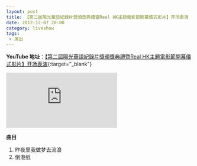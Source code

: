 ```yaml
---
layout: post
title: 【第二屆陽光華語紀錄片獎頒獎典禮暨Real HK主題電影節開幕儀式影片】开场表演
date: 2012-12-07 20:00
category: liveshow
tags:
 - 演出
---
```


**YouTube 地址**：[【第二屆陽光華語紀錄片獎頒獎典禮暨Real HK主題電影節開幕儀式影片】开场表演](https://youtu.be/i5kMQJ2oG6M){:target="_blank"}

<div class="iframe-container"><iframe class="responsive-iframe" src="https://www.youtube.com/embed/i5kMQJ2oG6M"  frameborder="no" allow="accelerometer; autoplay; clipboard-write; encrypted-media; gyroscope; picture-in-picture" allowfullscreen="true"></iframe></div>

**曲目**

1. 昨夜里我做梦去流浪
2. 倒港纸